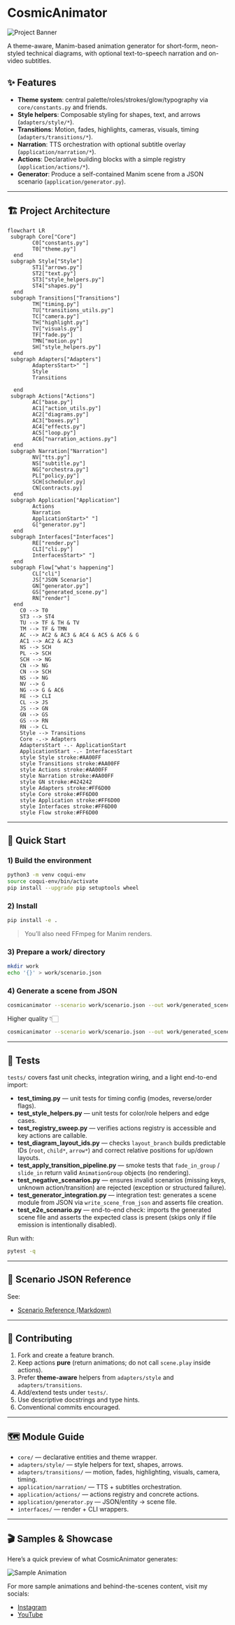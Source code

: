 # CosmicAnimator

![Project Banner](docs/banner.png)

A theme-aware, Manim-based animation generator for short-form, neon-styled technical diagrams, with optional text-to-speech narration and on-video subtitles.

## ✨ Features

- **Theme system**: central palette/roles/strokes/glow/typography via `core/constants.py` and friends.
- **Style helpers**: Composable styling for shapes, text, and arrows (`adapters/style/*`).
- **Transitions**: Motion, fades, highlights, cameras, visuals, timing (`adapters/transitions/*`).
- **Narration**: TTS orchestration with optional subtitle overlay (`application/narration/*`).
- **Actions**: Declarative building blocks with a simple registry (`application/actions/*`).
- **Generator**: Produce a self-contained Manim scene from a JSON scenario (`application/generator.py`).

---

## 🏗 Project Architecture

```mermaid
flowchart LR
 subgraph Core["Core"]
        C0["constants.py"]
        T0["theme.py"]
  end
 subgraph Style["Style"]
        ST1["arrows.py"]
        ST2["text.py"]
        ST3["style_helpers.py"]
        ST4["shapes.py"]
  end
 subgraph Transitions["Transitions"]
        TM["timing.py"]
        TU["transitions_utils.py"]
        TC["camera.py"]
        TH["highlight.py"]
        TV["visuals.py"]
        TF["fade.py"]
        TMN["motion.py"]
        SH["style_helpers.py"]
  end
 subgraph Adapters["Adapters"]
        AdaptersStart>" "]
        Style
        Transitions
        
  end
 subgraph Actions["Actions"]
        AC["base.py"]
        AC1["action_utils.py"]
        AC2["diagrams.py"]
        AC3["boxes.py"]
        AC4["effects.py"]
        AC5["loop.py"]
        AC6["narration_actions.py"]
  end
 subgraph Narration["Narration"]
        NV["tts.py"]
        NS["subtitle.py"]
        NG["orchestra.py"]
        PL["policy.py"]
        SCH[scheduler.py]
        CN[contracts.py]
  end
 subgraph Application["Application"]
        Actions
        Narration
        ApplicationStart>" "]
        G["generator.py"]
  end
 subgraph Interfaces["Interfaces"]
        RE["render.py"]
        CLI["cli.py"]
        InterfacesStart>" "]
  end
 subgraph Flow["what's happening"]
        CL["cli"]
        JS["JSON Scenario"]
        GN["generator.py"]
        GS["generated_scene.py"]
        RN["render"]
  end
    C0 --> T0
    ST3 --> ST4
    TU --> TF & TH & TV
    TM --> TF & TMN
    AC --> AC2 & AC3 & AC4 & AC5 & AC6 & G
    AC1 --> AC2 & AC3
    NS --> SCH
    PL --> SCH
    SCH --> NG
    CN --> NG
    CN --> SCH
    NS --> NG
    NV --> G
    NG --> G & AC6
    RE --> CLI
    CL --> JS
    JS --> GN
    GN --> GS
    GS --> RN
    RN --> CL
    Style --> Transitions
    Core -.-> Adapters
    AdaptersStart -.- ApplicationStart
    ApplicationStart -.- InterfacesStart
    style Style stroke:#AA00FF
    style Transitions stroke:#AA00FF
    style Actions stroke:#AA00FF
    style Narration stroke:#AA00FF
    style GN stroke:#424242
    style Adapters stroke:#FF6D00
    style Core stroke:#FF6D00
    style Application stroke:#FF6D00
    style Interfaces stroke:#FF6D00
    style Flow stroke:#FF6D00
```

---

## 🚀 Quick Start

### 1) Build the environment 

```bash
python3 -m venv coqui-env
source coqui-env/bin/activate
pip install --upgrade pip setuptools wheel
```

### 2) Install

```bash
pip install -e .
```

> You’ll also need FFmpeg for Manim renders.


### 3) Prepare a work/ directory

```bash
mkdir work
echo '{}' > work/scenario.json
```

### 4) Generate a scene from JSON

```bash
cosmicanimator --scenario work/scenario.json --out work/generated_scene.py --render
```
Higher quality 👇🏻
```bash
cosmicanimator --scenario work/scenario.json --out work/generated_scene.py --render -qh or -qm
```

---

## 🧪 Tests

`tests/` covers fast unit checks, integration wiring, and a light end-to-end import:

- **test_timing.py** — unit tests for timing config (modes, reverse/order flags).
- **test_style_helpers.py** — unit tests for color/role helpers and edge cases.
- **test_registry_sweep.py** — verifies actions registry is accessible and key actions are callable.
- **test_diagram_layout_ids.py** — checks `layout_branch` builds predictable IDs (`root`, `child*`, `arrow*`) and correct relative positions for up/down layouts.
- **test_apply_transition_pipeline.py** — smoke tests that `fade_in_group` / `slide_in` return valid `AnimationGroup` objects (no rendering).
- **test_negative_scenarios.py** — ensures invalid scenarios (missing keys, unknown action/transition) are rejected (exception or structured failure).
- **test_generator_integration.py** — integration test: generates a scene module from JSON via `write_scene_from_json` and asserts file creation.
- **test_e2e_scenario.py** — end-to-end check: imports the generated scene file and asserts the expected class is present (skips only if file emission is intentionally disabled).

Run with:

```bash
pytest -q
```

---

## 📜 Scenario JSON Reference

See:
- [Scenario Reference (Markdown)](docs/scenario-reference.md)

---

## 🤝 Contributing

1. Fork and create a feature branch.
2. Keep actions **pure** (return animations; do not call `scene.play` inside actions).
3. Prefer **theme-aware** helpers from `adapters/style` and `adapters/transitions`.
4. Add/extend tests under `tests/`.
5. Use descriptive docstrings and type hints.
6. Conventional commits encouraged.

---

## 🗺 Module Guide

- `core/` — declarative entities and theme wrapper.
- `adapters/style/` — style helpers for text, shapes, arrows.
- `adapters/transitions/` — motion, fades, highlighting, visuals, camera, timing.
- `application/narration/` — TTS + subtitles orchestration.
- `application/actions/` — actions registry and concrete actions.
- `application/generator.py` — JSON/entity → scene file.
- `interfaces/` — render + CLI wrappers.

---

## 🎬 Samples & Showcase

Here’s a quick preview of what CosmicAnimator generates:

![Sample Animation](docs/sample.gif)

For more sample animations and behind-the-scenes content, visit my socials:  

- [Instagram](https://www.instagram.com/_cosmicdeveloper?igsh=MW9rem41aG9sNjhmdg%3D%3D&utm_source=qr)  
- [YouTube](https://youtube.com/@cosmic.developer?si=nRzi9DqhKmy_86Yl)  
